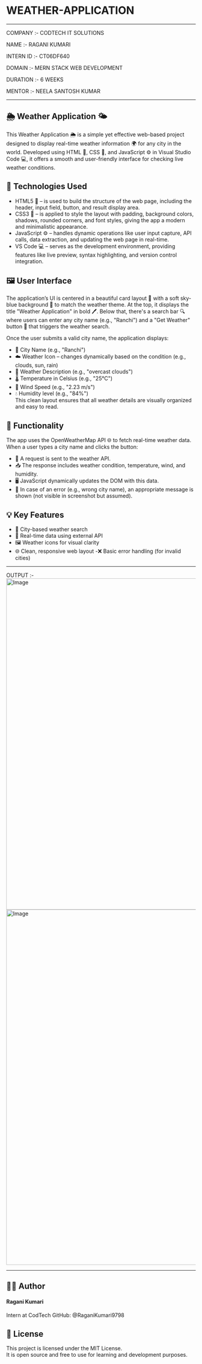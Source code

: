 # WEATHER-APPLICATION
---
COMPANY :- CODTECH IT SOLUTIONS

NAME :- RAGANI KUMARI

INTERN ID :- CT06DF640

DOMAIN :- MERN STACK WEB DEVELOPMENT

DURATION :- 6 WEEKS

MENTOR :- NEELA SANTOSH KUMAR

---
## 🌦️ Weather Application 🌤️

This Weather Application 🌦️ is a simple yet effective web-based project designed to display real-time weather information 🌍 for any city in the world. Developed using HTML 🧱, CSS 🎨, and JavaScript ⚙️ in Visual Studio Code 💻, it offers a smooth and user-friendly interface for checking live weather conditions.

## 🔧 Technologies Used
- HTML5 🧱 – is used to build the structure of the web page, including the header, input field, button, and result display area.
- CSS3 🎨 – is applied to style the layout with padding, background colors, shadows, rounded corners, and font styles, giving the app a modern and minimalistic appearance.
- JavaScript ⚙️ – handles dynamic operations like user input capture, API calls, data extraction, and updating the web page in real-time.
- VS Code 💻 – serves as the development environment, providing features like live preview, syntax highlighting, and version control integration.

## 🖼️ User Interface
The application’s UI is centered in a beautiful card layout 📄 with a soft sky-blue background 🌈 to match the weather theme. At the top, it displays the title "Weather Application" in bold 🖊️. Below that, there's a search bar 🔍 where users can enter any city name (e.g., "Ranchi") and a "Get Weather" button 🔘 that triggers the weather search.

Once the user submits a valid city name, the application displays:

- 📍 City Name (e.g., "Ranchi")
- ☁️ Weather Icon – changes dynamically based on the condition (e.g., clouds, sun, rain)
- 📄 Weather Description (e.g., "overcast clouds")
- 🌡️ Temperature in Celsius (e.g., "25°C")
- 💨 Wind Speed (e.g., "2.23 m/s")
- 💧 Humidity level (e.g., "84%")<br>
This clean layout ensures that all weather details are visually organized and easy to read.

## 🔁 Functionality
The app uses the OpenWeatherMap API 🌐 to fetch real-time weather data. When a user types a city name and clicks the button:

- 🔄 A request is sent to the weather API.
- 📥 The response includes weather condition, temperature, wind, and humidity.
- 🖥️ JavaScript dynamically updates the DOM with this data.
- 🧩 In case of an error (e.g., wrong city name), an appropriate message is shown (not visible in screenshot but assumed).

## 💡 Key Features
- 🔎 City-based weather search
- 📶 Real-time data using external API
- 🖼️ Weather icons for visual clarity
- 🌐 Clean, responsive web layout
-❌ Basic error handling (for invalid cities)

---

OUTPUT :- <img width="1908" height="880" alt="Image" src="https://github.com/user-attachments/assets/af107fa9-cf6d-456a-9036-9b77c69aff5f" />
<img width="1809" height="944" alt="Image" src="https://github.com/user-attachments/assets/d5bc3a13-f9ea-4daa-88fb-6d68e42ecb98" />

---

## 🙋‍♀️ Author
#### Ragani Kumari
Intern at CodTech
GitHub: @RaganiKumari9798

## 📄 License
This project is licensed under the MIT License.<br>
It is open source and free to use for learning and development purposes.

